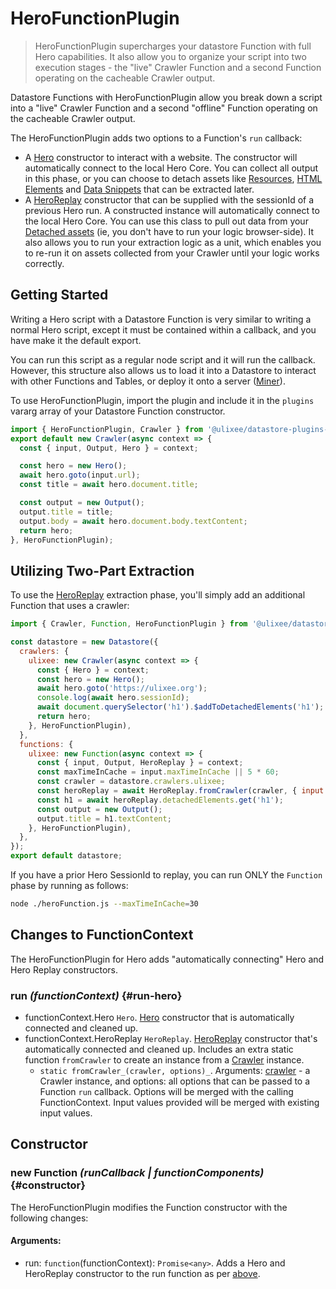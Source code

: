 # HeroFunctionPlugin

> HeroFunctionPlugin supercharges your datastore Function with full Hero capabilities. It also allow you to organize your script into two execution stages - the "live" Crawler Function and a second Function operating on the cacheable Crawler output.

Datastore Functions with HeroFunctionPlugin allow you break down a script into a "live" Crawler Function and a second "offline" Function operating on the cacheable Crawler output.

The HeroFunctionPlugin adds two options to a Function's `run` callback:

- A [Hero](https://ulixee.org/docs/hero) constructor to interact with a website. The constructor will automatically connect to the local Hero Core. You can collect all output in this phase, or you can choose to detach assets like [Resources](https://ulixee.org/docs/hero/docs/hero/advanced-client/detached-resources), [HTML Elements](https://ulixee.org/docs/hero/docs/hero/advanced-client/detached-elements) and [Data Snippets](https://ulixee.org/docs/hero/basic-client/hero-replay#getSnippet) that can be extracted later.
- A [HeroReplay](https://ulixee.org/docs/hero/docs/hero/basics-client/hero-replay) constructor that can be supplied with the sessionId of a previous Hero run. A constructed instance will automatically connect to the local Hero Core. You can use this class to pull out data from your [Detached assets](https://ulixee.org/docs/hero/docs/hero/basics-client/hero-replay) (ie, you don't have to run your logic browser-side). It also allows you to run your extraction logic as a unit, which enables you to re-run it on assets collected from your Crawler until your logic works correctly.

## Getting Started

Writing a Hero script with a Datastore Function is very similar to writing a normal Hero script, except it must be contained within a callback, and you have make it the default export.

You can run this script as a regular node script and it will run the callback. However, this structure also allows us to load it into a Datastore to interact with other Functions and Tables, or deploy it onto a server ([Miner](https://ulixee.org/docs/hero/docs/miner)).

To use HeroFunctionPlugin, import the plugin and include it in the `plugins` vararg array of your Datastore Function constructor.

```js
import { HeroFunctionPlugin, Crawler } from '@ulixee/datastore-plugins-hero';
export default new Crawler(async context => {
  const { input, Output, Hero } = context;

  const hero = new Hero();
  await hero.goto(input.url);
  const title = await hero.document.title;

  const output = new Output();
  output.title = title;
  output.body = await hero.document.body.textContent;
  return hero;
}, HeroFunctionPlugin);
```

## Utilizing Two-Part Extraction

To use the [HeroReplay](https://ulixee.org/docs/hero/basics-client/hero-replay) extraction phase, you'll simply add an additional Function that uses a crawler:

```js
import { Crawler, Function, HeroFunctionPlugin } from '@ulixee/datastore-plugins-hero';

const datastore = new Datastore({
  crawlers: {
    ulixee: new Crawler(async context => {
      const { Hero } = context;
      const hero = new Hero();
      await hero.goto('https://ulixee.org');
      console.log(await hero.sessionId);
      await document.querySelector('h1').$addToDetachedElements('h1');
      return hero;
    }, HeroFunctionPlugin),
  },
  functions: {
    ulixee: new Function(async context => {
      const { input, Output, HeroReplay } = context;
      const maxTimeInCache = input.maxTimeInCache || 5 * 60;
      const crawler = datastore.crawlers.ulixee;
      const heroReplay = await HeroReplay.fromCrawler(crawler, { input: { maxTimeInCache } });
      const h1 = await heroReplay.detachedElements.get('h1');
      const output = new Output();
      output.title = h1.textContent;
    }, HeroFunctionPlugin),
  },
});
export default datastore;
```

If you have a prior Hero SessionId to replay, you can run ONLY the `Function` phase by running as follows:

```bash
node ./heroFunction.js --maxTimeInCache=30
```

## Changes to FunctionContext

The HeroFunctionPlugin for Hero adds "automatically connecting" Hero and Hero Replay constructors.

### run _(functionContext)_ {#run-hero}

- functionContext.Hero `Hero`. [Hero](https://ulixee.org/docs/hero/basic-client/hero) constructor that is automatically connected and cleaned up.
- functionContext.HeroReplay `HeroReplay`. [HeroReplay](https://ulixee.org/docs/hero/basic-client/hero-replay) constructor that's automatically connected and cleaned up. Includes an extra static function `fromCrawler` to create an instance from a [Crawler](../basics/crawler.md) instance.
  - `static fromCrawler_(crawler, options)_`. Arguments: [crawler](../basics/crawler.md) - a Crawler instance, and options: all options that can be passed to a Function `run` callback. Options will be merged with the calling FunctionContext. Input values provided will be merged with existing input values.

## Constructor

### new Function _(runCallback | functionComponents)_ {#constructor}

The HeroFunctionPlugin modifies the Function constructor with the following changes:

#### **Arguments**:

- run: `function`(functionContext): `Promise<any>`. Adds a Hero and HeroReplay constructor to the run function as per [above](#run-hero).
